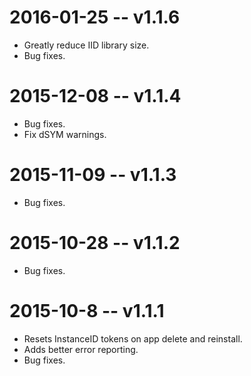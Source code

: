 # 2016-01-25 -- v1.1.6
- Greatly reduce IID library size.
- Bug fixes.

# 2015-12-08 -- v1.1.4
- Bug fixes.
- Fix dSYM warnings.

# 2015-11-09 -- v1.1.3
- Bug fixes.

# 2015-10-28 -- v1.1.2
- Bug fixes.

# 2015-10-8 -- v1.1.1

- Resets InstanceID tokens on app delete and reinstall.
- Adds better error reporting.
- Bug fixes.
